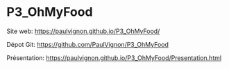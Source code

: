 # P3_OhMyFood

Site web: https://paulvignon.github.io/P3_OhMyFood/

Dépot Git: https://github.com/PaulVignon/P3_OhMyFood

Présentation: https://paulvignon.github.io/P3_OhMyFood/Presentation.html
